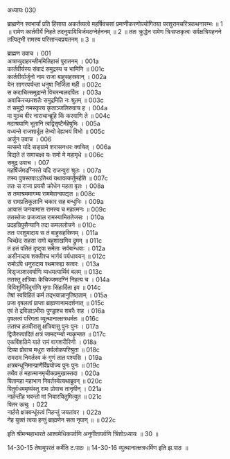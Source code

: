 अध्यायः 030

ब्राह्मणेन स्वभार्यां प्रति हिंसाया अकर्तव्यत्वे महर्षिवचसां प्रमाणीकरणोपयोगितया परशुरामचरित्रकथनारम्भः ॥ 1 ॥ रामेण कार्तवीर्ये निहते तदनुयायिभिर्जमदग्नेर्हननम् ॥ 2 ॥ ततः क्रुद्धेन रामेण त्रिःसप्तकृत्वः सर्वक्षत्रियहनने तत्पितृभी रामस्य परिसान्त्वप्रयतनम् ॥ 3 ॥

ब्राह्मण उवाच ।	001  
अत्राप्युदाहरन्तीममितिहासं पुरातनम् ।	001a  
कार्तवीर्यस्य संवादं समुद्रस्य च भामिनि ॥	001c  
कार्तवीर्यार्जुनो नाम राजा बाहुसहस्रवान् ।	002a  
येन सागरपर्यन्ता धनुषा निर्जिता मही ॥	002c  
स कदाचित्समुद्रान्ते विचरन्बलदर्पितः ।	003a  
अवाकिरच्छरशतैः समुद्रमिति नः श्रुतम् ॥	003c  
तं समुद्रो नमस्कृत्य कृताञ्जलिरुवाच ह ।	004a  
मा मुञ्च वीर नाराचान्ब्रूहि किं करवाणि ते ॥	004c  
मदाश्रयाणि भूतानि त्वद्विसृष्टैर्महेषुभिः ।	005a  
वध्यन्ते राजशार्दूल तेभ्यो देह्यभयं विभो ॥	005c  
अर्जुन उवाच ।	006  
मत्समो यदि सङ्ग्रामे शरासनधरः क्वचित् ।	006a  
विद्यते तं समाचक्ष्व यः समो मे महामृधे ॥	006c  
समुद्र उवाच ।	007  
महर्षिर्जमदग्निस्ते यदि राजन्पुरा श्रुतः ।	007a  
तस्य पुत्रस्तवाऽऽतिथ्यं यथावत्कर्तुमर्हति ॥	007c  
ततः स राजा प्रययौ क्रोधेन महता वृतः ।	008a  
स तमाश्रममागम्य राममेवान्वपद्यत ॥	008c  
स रामप्रतिकूलानि चकार सह बन्धुभिः ।	009a  
आयासं जनयामास रामस्य च महात्मनः ॥	009c  
ततस्तेजः प्रजज्वाल रामस्यामिततेजसः ।	010a  
प्रदहन्रिपुसैन्यानि तदा कमललोचने ॥	010c  
ततः परशुमादाय स तं बाहुसहस्रिणम् ।	011a  
चिच्छेद सहसा रामो बहुशाखमिव द्रुमम् ॥	011c  
तं हतं पतितं दृष्ट्वा समेताः सर्वबान्धवाः ।	012a  
असीनादाय शक्तीश्च भार्गवं पर्यधावयन् ॥	012c  
रामोऽपि धनुरादाय रथमारुह्य सत्वरः ।	013a  
विसृजञ्शरवर्षाणि व्यधमत्पार्थिवं बलम् ॥	013c  
ततस्तु क्षत्रियाः केचिज्जमदग्निं निहत्य च ।	014a  
विविशुर्गिरिदुर्गाणि मृगाः सिंहार्दिता इव ॥	014c  
तेषां स्वविहितं कर्म तद्भयान्नानुतिष्ठताम् ।	015a  
प्रजा वृषलतां प्राप्ता ब्राह्मणानामदर्शनात् ॥	015c  
एवं ते द्रविडाऽभीराः पुण्ड्राश्च शबरैः सह ।	016a  
वृषलत्वं परिगता व्युत्थानात्क्षत्रधर्मतः ॥	016c  
ततश्च हतवीरासु क्षत्रियासु पुनः पुनः ।	017a  
द्विजैरुत्पादितं क्षत्रं जामदग्न्यो न्यकृन्तत ॥	017c  
एकविंशतिमे याते रामं वागशरीरिणी ।	018a  
दिव्या प्रोवाच मधुरा सर्वलोकपरिश्रुता ॥	018c  
रामराम निवर्तस्व कं गुणं तात पश्यसि ।	019a  
क्षत्रबन्धूनिमान्प्राणैर्विप्रयोज्य पुनः पुनः ॥	019c  
तथैव तं महात्मानमृचीकप्रमुखास्तदा ।	020a  
पितामहा महाभाग निवर्तस्वेत्यथाब्रुवन् ॥	020c  
पितुर्वधममृष्यंस्तु रामः प्रोवाच तानृषीन् ।	021a  
नार्हन्तीह भवन्तो मां निवारयितुमित्युत ॥	021c  
पितर ऊचुः ।	022  
नार्हसे क्षत्रबन्धूंस्त्वं निहन्तुं जयतांवर ।	022a  
नेह युक्तं त्वया हन्तुं ब्राह्मणेन सता नृपान् ॥ ॥	022c  

इति श्रीमन्महाभारते आश्वमेधिकपर्वणि अनुगीतापर्वणि त्रिंशोऽध्यायः ॥ 30 ॥

14-30-15 तेषामुपरतं कर्मेति ट.पाठः ॥ 14-30-16 व्युत्थानात्क्षत्रधर्मिण इति झ.पाठः ॥ 
